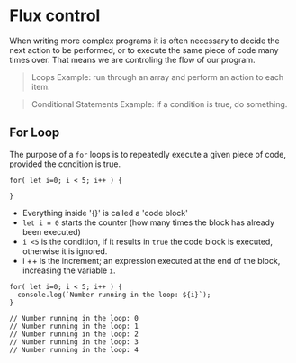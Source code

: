 # Flux control

When writing more complex programs it is often necessary to decide the next action to be performed, or to execute the same piece of code many times over. That means we are controling the flow of our program.


> Loops
Example: run through an array and perform an action to each item.

> Conditional Statements 
Example: if a condition is true, do something.

## For Loop

The purpose of a `for` loops is to repeatedly execute a given piece of code, provided the condition is true.

```
for( let i=0; i < 5; i++ ) {

}
```
* Everything inside '{}' is called a 'code block'
* `let i = 0`  starts the counter (how many times the block has already been executed)
* `i <5` is the condition, if it results in `true` the  code block is executed, otherwise it is ignored.
* i ++ is the increment; an expression executed at the end of the block, increasing the variable `i`.

```
for( let i=0; i < 5; i++ ) {
  console.log(`Number running in the loop: ${i}`);
}

// Number running in the loop: 0
// Number running in the loop: 1
// Number running in the loop: 2
// Number running in the loop: 3
// Number running in the loop: 4

```
